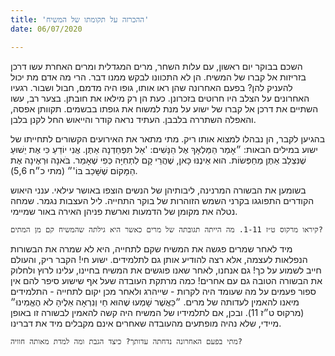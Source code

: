 ```yaml
---
title: 'ההכרזה על תקומתו של המשיח'
date: 06/07/2020

---
```


השכם בבוקר יום ראשון, עם עלות השחר, מרים המגדלית ומרים האחרת עשו דרכן בזריזות אל קברו של המשיח. הן לא התכוונו לבקש ממנו דבר. הרי מה אדם מת יכול להעניק להן? בפעם האחרונה שהן ראו אותו, גופו היה מדמם, חבול ושבור. רגעיו האחרונים על הצלב היו חרוטים בזכרונן. כעת הן רק מילאו את חובתן. בצער רב, עשו השתיים את דרכן אל קברו של ישוע על מנת למשוח את גופתו בבשמים. תקוותן אפסה, והאפלה השתררה בלבבן. העתיד נראה קודר והייאוש החל לקנן בלבן.

בהגיען לקבר, הן נבהלו למצוא אותו ריק. מתי מתאר את האירועים הקשורים לתחייתו של ישוע במילים הבאות: ״אָמַר הַמַּלְאָךְ אֶל הַנָּשִׁים: 'אַל תִּפְחַדְנָה אַתֶּן. אֲנִי יוֹדֵעַ כִּי אֶת יֵשׁוּעַ שֶׁנִּצְלַב אַתֶּן מְחַפְּשׂוֹת. הוּא אֵינֶנּוּ כָּאן, שֶׁהֲרֵי קָם לִתְחִיָּה כְּפִי שֶׁאָמַר. בֹּאנָה וּרְאֶינָה אֶת הַמָּקוֹם שֶׁשָּׁכַב בּוֹ'״ (מתי כ״ח 5,6).

בשומען את הבשורה המרנינה, ליבותיהן של הנשים הוצפו באושר עילאי. ענני היאוש הקודרים התפוגגו בקרני השמש הזוהרות של בוקר התחייה. ליל העצבות נגמר. שמחה נטלה את מקומן של הדמעות וארשת פניהן האירה באור שמיימי.

`קיראו מרקוס ט״ז 1-11. מה הייתה תגובתה של מרים כאשר היא גילתה שהמשיח קם מן המתים?`

מיד לאחר שמרים פגשה את המשיח שקם לתחייה, היא לא שמרה את הבשורות הנפלאות לעצמה, אלא רצה להודיע אותן גם לתלמידים. ישוע חי! הקבר ריק, והעולם חייב לשמוע על כך! גם אנחנו, לאחר שאנו פוגשים את המשיח בחיינו, עלינו לרוץ ולחלוק את הבשורה הטובה גם עם אחרים! כמה מרתקת העובדה שעל אף שישוע סיפר להם אין ספור פעמים על מה שעומד היה לקרות - שייהרג ולאחר מכן יקום לתחייה - התלמידים מיאנו להאמין לעדותה של מרים. ״כַּאֲשֶׁר שָׁמְעוּ שֶׁהוּא חַי וְנִרְאָה אֵלֶיהָ לֹא הֶאֱמִינוּ״ (מרקוס ט״ז 11). ובכן, אם לתלמידיו של המשיח היה קשה להאמין לבשורה זו באופן מיידי, שלא נהיה מופתעים מהעובדה שאחרים אינם מקבלים מיד את דברינו.

`מתי בפעם האחרונה נדחתה עדותך? כיצד הגבת ומה למדת מאותה חוויה?`